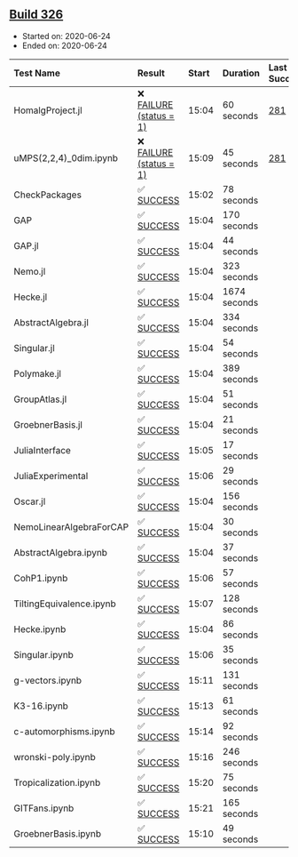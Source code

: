 ## [Build 326](https://oscarci.mathematik.uni-kl.de/job/oscar-stable/326/)

* Started on: 2020-06-24
* Ended on: 2020-06-24

| Test Name    | Result | Start | Duration | Last Success | First Failure |
|:-------------|:-------|:------|:---------|:-------------|:--------------|
| HomalgProject.jl | ❌ [FAILURE (status = 1)](https://oscarci.mathematik.uni-kl.de/job/oscar-stable/326/artifact/logs/build-326/HomalgProject.jl.log) | 15:04 | 60 seconds | [281](https://oscarci.mathematik.uni-kl.de/job/oscar-stable/281/) | [282](https://oscarci.mathematik.uni-kl.de/job/oscar-stable/282/) |
| uMPS(2,2,4)_0dim.ipynb | ❌ [FAILURE (status = 1)](https://oscarci.mathematik.uni-kl.de/job/oscar-stable/326/artifact/logs/build-326/uMPS-2-2-4-_0dim.ipynb.log) | 15:09 | 45 seconds | [281](https://oscarci.mathematik.uni-kl.de/job/oscar-stable/281/) | [282](https://oscarci.mathematik.uni-kl.de/job/oscar-stable/282/) |
| CheckPackages | ✅ [SUCCESS](https://oscarci.mathematik.uni-kl.de/job/oscar-stable/326/artifact/logs/build-326/CheckPackages.log) | 15:02 | 78 seconds |  |  |
| GAP | ✅ [SUCCESS](https://oscarci.mathematik.uni-kl.de/job/oscar-stable/326/artifact/logs/build-326/GAP.log) | 15:04 | 170 seconds |  |  |
| GAP.jl | ✅ [SUCCESS](https://oscarci.mathematik.uni-kl.de/job/oscar-stable/326/artifact/logs/build-326/GAP.jl.log) | 15:04 | 44 seconds |  |  |
| Nemo.jl | ✅ [SUCCESS](https://oscarci.mathematik.uni-kl.de/job/oscar-stable/326/artifact/logs/build-326/Nemo.jl.log) | 15:04 | 323 seconds |  |  |
| Hecke.jl | ✅ [SUCCESS](https://oscarci.mathematik.uni-kl.de/job/oscar-stable/326/artifact/logs/build-326/Hecke.jl.log) | 15:04 | 1674 seconds |  |  |
| AbstractAlgebra.jl | ✅ [SUCCESS](https://oscarci.mathematik.uni-kl.de/job/oscar-stable/326/artifact/logs/build-326/AbstractAlgebra.jl.log) | 15:04 | 334 seconds |  |  |
| Singular.jl | ✅ [SUCCESS](https://oscarci.mathematik.uni-kl.de/job/oscar-stable/326/artifact/logs/build-326/Singular.jl.log) | 15:04 | 54 seconds |  |  |
| Polymake.jl | ✅ [SUCCESS](https://oscarci.mathematik.uni-kl.de/job/oscar-stable/326/artifact/logs/build-326/Polymake.jl.log) | 15:04 | 389 seconds |  |  |
| GroupAtlas.jl | ✅ [SUCCESS](https://oscarci.mathematik.uni-kl.de/job/oscar-stable/326/artifact/logs/build-326/GroupAtlas.jl.log) | 15:04 | 51 seconds |  |  |
| GroebnerBasis.jl | ✅ [SUCCESS](https://oscarci.mathematik.uni-kl.de/job/oscar-stable/326/artifact/logs/build-326/GroebnerBasis.jl.log) | 15:04 | 21 seconds |  |  |
| JuliaInterface | ✅ [SUCCESS](https://oscarci.mathematik.uni-kl.de/job/oscar-stable/326/artifact/logs/build-326/JuliaInterface.log) | 15:05 | 17 seconds |  |  |
| JuliaExperimental | ✅ [SUCCESS](https://oscarci.mathematik.uni-kl.de/job/oscar-stable/326/artifact/logs/build-326/JuliaExperimental.log) | 15:06 | 29 seconds |  |  |
| Oscar.jl | ✅ [SUCCESS](https://oscarci.mathematik.uni-kl.de/job/oscar-stable/326/artifact/logs/build-326/Oscar.jl.log) | 15:04 | 156 seconds |  |  |
| NemoLinearAlgebraForCAP | ✅ [SUCCESS](https://oscarci.mathematik.uni-kl.de/job/oscar-stable/326/artifact/logs/build-326/NemoLinearAlgebraForCAP.log) | 15:04 | 30 seconds |  |  |
| AbstractAlgebra.ipynb | ✅ [SUCCESS](https://oscarci.mathematik.uni-kl.de/job/oscar-stable/326/artifact/logs/build-326/AbstractAlgebra.ipynb.log) | 15:04 | 37 seconds |  |  |
| CohP1.ipynb | ✅ [SUCCESS](https://oscarci.mathematik.uni-kl.de/job/oscar-stable/326/artifact/logs/build-326/CohP1.ipynb.log) | 15:06 | 57 seconds |  |  |
| TiltingEquivalence.ipynb | ✅ [SUCCESS](https://oscarci.mathematik.uni-kl.de/job/oscar-stable/326/artifact/logs/build-326/TiltingEquivalence.ipynb.log) | 15:07 | 128 seconds |  |  |
| Hecke.ipynb | ✅ [SUCCESS](https://oscarci.mathematik.uni-kl.de/job/oscar-stable/326/artifact/logs/build-326/Hecke.ipynb.log) | 15:04 | 86 seconds |  |  |
| Singular.ipynb | ✅ [SUCCESS](https://oscarci.mathematik.uni-kl.de/job/oscar-stable/326/artifact/logs/build-326/Singular.ipynb.log) | 15:06 | 35 seconds |  |  |
| g-vectors.ipynb | ✅ [SUCCESS](https://oscarci.mathematik.uni-kl.de/job/oscar-stable/326/artifact/logs/build-326/g-vectors.ipynb.log) | 15:11 | 131 seconds |  |  |
| K3-16.ipynb | ✅ [SUCCESS](https://oscarci.mathematik.uni-kl.de/job/oscar-stable/326/artifact/logs/build-326/K3-16.ipynb.log) | 15:13 | 61 seconds |  |  |
| c-automorphisms.ipynb | ✅ [SUCCESS](https://oscarci.mathematik.uni-kl.de/job/oscar-stable/326/artifact/logs/build-326/c-automorphisms.ipynb.log) | 15:14 | 92 seconds |  |  |
| wronski-poly.ipynb | ✅ [SUCCESS](https://oscarci.mathematik.uni-kl.de/job/oscar-stable/326/artifact/logs/build-326/wronski-poly.ipynb.log) | 15:16 | 246 seconds |  |  |
| Tropicalization.ipynb | ✅ [SUCCESS](https://oscarci.mathematik.uni-kl.de/job/oscar-stable/326/artifact/logs/build-326/Tropicalization.ipynb.log) | 15:20 | 75 seconds |  |  |
| GITFans.ipynb | ✅ [SUCCESS](https://oscarci.mathematik.uni-kl.de/job/oscar-stable/326/artifact/logs/build-326/GITFans.ipynb.log) | 15:21 | 165 seconds |  |  |
| GroebnerBasis.ipynb | ✅ [SUCCESS](https://oscarci.mathematik.uni-kl.de/job/oscar-stable/326/artifact/logs/build-326/GroebnerBasis.ipynb.log) | 15:10 | 49 seconds |  |  |
